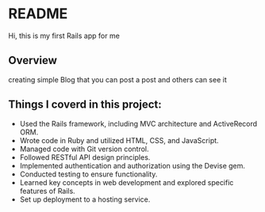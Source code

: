 # README

Hi, this is my first Rails app for me

## Overview

creating simple Blog that you can post a post and others can see it

## Things I coverd in this project:

* Used the Rails framework, including MVC architecture and ActiveRecord ORM.
* Wrote code in Ruby and utilized HTML, CSS, and JavaScript.
* Managed code with Git version control.
* Followed RESTful API design principles.
* Implemented authentication and authorization using the Devise gem.
* Conducted testing to ensure functionality.
* Learned key concepts in web development and explored specific features of Rails.
* Set up deployment to a hosting service.